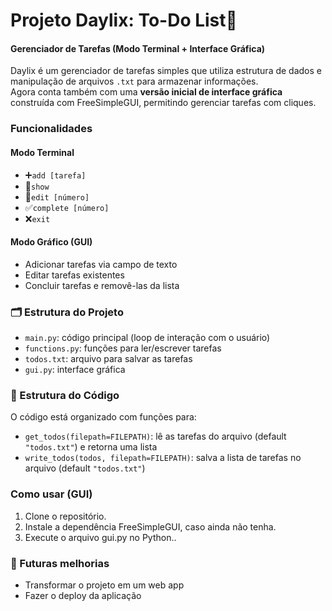 # Projeto Daylix: To-Do List📝
#### Gerenciador de Tarefas (Modo Terminal + Interface Gráfica)
Daylix é um gerenciador de tarefas simples que utiliza estrutura de dados e manipulação de arquivos `.txt` para armazenar informações.  
Agora conta também com uma **versão inicial de interface gráfica** construída com FreeSimpleGUI, permitindo gerenciar tarefas com cliques.

### Funcionalidades
#### Modo Terminal
- ➕`add [tarefa]`
- 📄`show`
- 📝`edit [número]`
- ✅`complete [número]`
- ❌`exit`

#### Modo Gráfico (GUI)
- Adicionar tarefas via campo de texto
- Editar tarefas existentes
- Concluir tarefas e removê-las da lista

### 🗂️ Estrutura do Projeto
- `main.py`: código principal (loop de interação com o usuário)
- `functions.py`: funções para ler/escrever tarefas
- `todos.txt`: arquivo para salvar as tarefas
- `gui.py`: interface gráfica


### 🧱 Estrutura do Código
O código está organizado com funções para:
* `get_todos(filepath=FILEPATH)`: lê as tarefas do arquivo (default `"todos.txt"`) e retorna uma lista
* `write_todos(todos, filepath=FILEPATH)`: salva a lista de tarefas no arquivo (default `"todos.txt"`)

### Como usar (GUI)
1. Clone o repositório.
2. Instale a dependência FreeSimpleGUI, caso ainda não tenha.
3. Execute o arquivo gui.py no Python..

### 📌 Futuras melhorias
- Transformar o projeto em um web app
- Fazer o deploy da aplicação